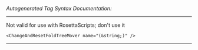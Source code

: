 _Autogenerated Tag Syntax Documentation:_

---
Not valid for use with RosettaScripts; don't use it

```
<ChangeAndResetFoldTreeMover name="(&string;)" />
```



---
